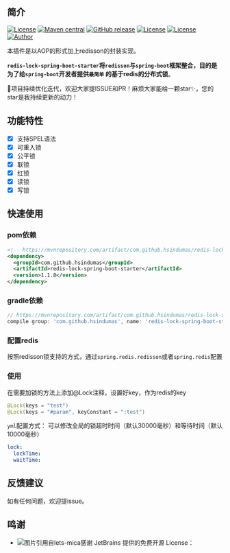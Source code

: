 ## 简介

[![License](https://img.shields.io/badge/license-Apache%202-4EB1BA.svg)](https://www.apache.org/licenses/LICENSE-2.0.html)
[![Maven central](https://maven-badges.herokuapp.com/maven-central/com.github.hsindumas/redis-lock-spring-boot-starter/badge.svg)](https://maven-badges.herokuapp.com/maven-central/com.github.lianjiatech/retrofit-spring-boot-starter)
[![GitHub release](https://img.shields.io/github/v/release/HsinDumas/redis-lock-spring-boot-starter.svg)](https://github.com/HsinDumas/redis-lock-spring-boot-starter/releases)
[![License](https://img.shields.io/badge/JDK-1.8+-4EB1BA.svg)](https://docs.oracle.com/javase/8/docs/index.html)
[![License](https://img.shields.io/badge/SpringBoot-2.x+-green.svg)](https://docs.spring.io/spring-boot/docs/2.6.1/reference/htmlsingle/)
[![Author](https://img.shields.io/badge/Author-ZhongXin-red.svg?style=flat-square)](https://juejin.im/user/3562073404738584/posts)

本插件是以AOP的形式加上redisson的封装实现。

**`redis-lock-spring-boot-starter`将`redisson`与`spring-boot`框架整合，目的是为了给`spring-boot`开发者提供`最简单`
的基于redis的分布式锁**。

🚀项目持续优化迭代，欢迎大家提ISSUE和PR！麻烦大家能给一颗star✨，您的star是我持续更新的动力！

<!--more-->

## 功能特性

- [x] 支持SPEL语法
- [x] 可重入锁
- [x] 公平锁
- [x] 联锁
- [x] 红锁
- [x] 读锁
- [x] 写锁

## 快速使用

### pom依赖

```xml
<!-- https://mvnrepository.com/artifact/com.github.hsindumas/redis-lock-spring-boot-starter -->
<dependency>
  <groupId>com.github.hsindumas</groupId>
  <artifactId>redis-lock-spring-boot-starter</artifactId>
  <version>1.1.8</version>
</dependency>
```

### gradle依赖

```groovy
// https://mvnrepository.com/artifact/com.github.hsindumas/redis-lock-spring-boot-starter
compile group: 'com.github.hsindumas', name: 'redis-lock-spring-boot-starter', version: '1.1.8'
```

### 配置redis

按照redisson锁支持的方式，通过`spring.redis.redisson`或者`spring.redis`配置

### 使用

在需要加锁的方法上添加@Lock注释，设置好key，作为redis的key

```java
@Lock(keys = "test")
@Lock(keys = "#param", keyConstant = ":test")
```

`yml`配置方式： 可以修改全局的锁超时时间（默认30000毫秒）和等待时间（默认10000毫秒）

```yaml
lock:
  lockTime:
  waitTime: 
```

## 反馈建议

如有任何问题，欢迎提issue。

## 鸣谢

- 感谢 JetBrains 提供的免费开源 License：
  <img src="https://images.gitee.com/uploads/images/2020/0406/220236_f5275c90_5531506.png" alt="图片引用自lets-mica" style="float:left;">
